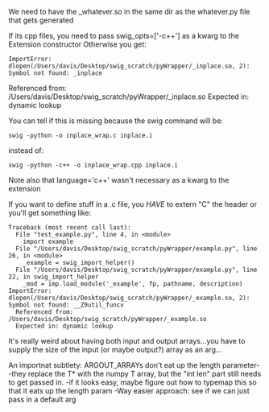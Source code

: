 
We need to have the _whatever.so in the same dir as the whatever.py file that gets generated

If its cpp files, you need to pass swig_opts=['-c++'] as a kwarg to the Extension constructor
	Otherwise you get:

	ImportError: dlopen(/Users/davis/Desktop/swig_scratch/pyWrapper/_inplace.so, 2): Symbol not found: _inplace
  Referenced from: /Users/davis/Desktop/swig_scratch/pyWrapper/_inplace.so
  Expected in: dynamic lookup

  You can tell if this is missing because the swig command will be:

  	swig -python -o inplace_wrap.c inplace.i

  instead of:

  	swig -python -c++ -o inplace_wrap.cpp inplace.i

 Note also that language='c++' wasn't necessary as a kwarg to the extension


If you want to define stuff in a .c file, you *HAVE* to extern "C" the header or you'll get something like:

	Traceback (most recent call last):
	  File "test_example.py", line 4, in <module>
	    import example
	  File "/Users/davis/Desktop/swig_scratch/pyWrapper/example.py", line 26, in <module>
	    _example = swig_import_helper()
	  File "/Users/davis/Desktop/swig_scratch/pyWrapper/example.py", line 22, in swig_import_helper
	    _mod = imp.load_module('_example', fp, pathname, description)
	ImportError: dlopen(/Users/davis/Desktop/swig_scratch/pyWrapper/_example.so, 2): Symbol not found: __Z9util_funcv
	  Referenced from: /Users/davis/Desktop/swig_scratch/pyWrapper/_example.so
	  Expected in: dynamic lookup

It's really weird about having both input and output arrays...you have to supply the size of the input (or maybe output?) array as an arg...

An importnat subtlety: ARGOUT_ARRAYs don't eat up the length parameter--they replace the T* with the numpy T array, but the "int len" part still needs to get passed in.
	-if it looks easy, maybe figure out how to typemap this so that it eats up the length param
	-Way easier approach: see if we can just pass in a default arg
